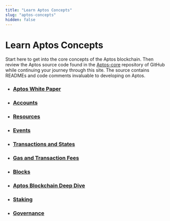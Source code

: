 ```yaml
---
title: "Learn Aptos Concepts"
slug: "aptos-concepts"
hidden: false
---
```


# Learn Aptos Concepts

Start here to get into the core concepts of the Aptos blockchain. Then review the Aptos source code found in the [Aptos-core](https://github.com/aptos-labs/aptos-core) repository of GitHub while continuing your journey through this site. The source contains READMEs and code comments invaluable to developing on Aptos.

- ### [Aptos White Paper](../aptos-white-paper/index.md)
- ### [Accounts](./accounts.md)
- ### [Resources](./resources.md)
- ### [Events](./events.md)
- ### [Transactions and States](./txns-states.md)
- ### [Gas and Transaction Fees](./gas-txn-fee.md)
- ### [Blocks](./blocks.md)
- ### [Aptos Blockchain Deep Dive](../guides/basics-life-of-txn.md)
- ### [Staking](./staking)
- ### [Governance](./governance)
